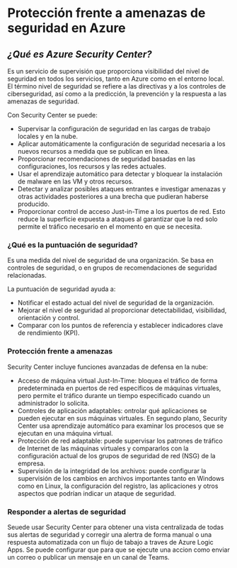 # Protección frente a amenazas de seguridad en Azure

## _¿Qué es Azure Security Center?_
Es un servicio de supervisión que proporciona visibilidad del nivel de seguridad en todos los servicios, tanto en Azure como en el entorno local. El término nivel de seguridad se refiere a las directivas y a los controles de ciberseguridad, así como a la predicción, la prevención y la respuesta a las amenazas de seguridad.

Con Security Center se puede:
- Supervisar la configuración de seguridad en las cargas de trabajo locales y en la nube.
- Aplicar automáticamente la configuración de seguridad necesaria a los nuevos recursos a medida que se publican en línea.
- Proporcionar recomendaciones de seguridad basadas en las configuraciones, los recursos y las redes actuales.
- Usar el aprendizaje automático para detectar y bloquear la instalación de malware en las VM y otros recursos.
- Detectar y analizar posibles ataques entrantes e investigar amenazas y otras actividades posteriores a una brecha que pudieran haberse producido.
- Proporcionar control de acceso Just-in-Time a los puertos de red. Esto reduce la superficie expuesta a ataques al garantizar que la red solo permite el tráfico necesario en el momento en que se necesita.

### ¿Qué es la puntuación de seguridad?
Es una medida del nivel de seguridad de una organización. Se basa en controles de seguridad, o en grupos de recomendaciones de seguridad relacionadas.

La puntuación de seguridad ayuda a:
- Notificar el estado actual del nivel de seguridad de la organización.
- Mejorar el nivel de seguridad al proporcionar detectabilidad, visibilidad, orientación y control.
- Comparar con los puntos de referencia y establecer indicadores clave de rendimiento (KPI).

### Protección frente a amenazas
Security Center incluye funciones avanzadas de defensa en la nube:
- Acceso de máquina virtual Just-In-Time: bloquea el tráfico de forma predeterminada en puertos de red específicos de máquinas virtuales, pero permite el tráfico durante un tiempo especificado cuando un administrador lo solicita.
- Controles de aplicación adaptables: ontrolar qué aplicaciones se pueden ejecutar en sus máquinas virtuales. En segundo plano, Security Center usa aprendizaje automático para examinar los procesos que se ejecutan en una máquina virtual.
- Protección de red adaptable: puede supervisar los patrones de tráfico de Internet de las máquinas virtuales y compararlos con la configuración actual de los grupos de seguridad de red (NSG) de la empresa.
- Supervisión de la integridad de los archivos:  puede configurar la supervisión de los cambios en archivos importantes tanto en Windows como en Linux, la configuración del registro, las aplicaciones y otros aspectos que podrían indicar un ataque de seguridad.

### Responder a alertas de seguridad
Seuede usar Security Center para obtener una vista centralizada de todas sus alertas de seguridad y corregir una alertra de forma manual o una respuesta automatizada con un flujo de tabajo a traves de Azure Logic Apps. Se puede configurar que para que se ejecute una accion como enviar un correo o publicar un mensaje en un canal de Teams.